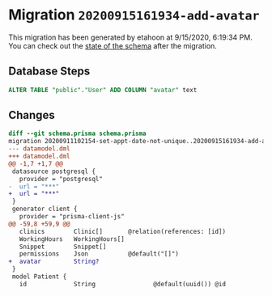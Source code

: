 # Migration `20200915161934-add-avatar`

This migration has been generated by etahoon at 9/15/2020, 6:19:34 PM.
You can check out the [state of the schema](./schema.prisma) after the migration.

## Database Steps

```sql
ALTER TABLE "public"."User" ADD COLUMN "avatar" text   
```

## Changes

```diff
diff --git schema.prisma schema.prisma
migration 20200911102154-set-appt-date-not-unique..20200915161934-add-avatar
--- datamodel.dml
+++ datamodel.dml
@@ -1,7 +1,7 @@
 datasource postgresql {
   provider = "postgresql"
-  url = "***"
+  url = "***"
 }
 generator client {
   provider = "prisma-client-js"
@@ -59,8 +59,9 @@
   clinics        Clinic[]       @relation(references: [id])
   WorkingHours   WorkingHours[]
   Snippet        Snippet[]
   permissions    Json           @default("[]")
+  avatar         String?         
 }
 model Patient {
   id             String                @default(uuid()) @id
```



